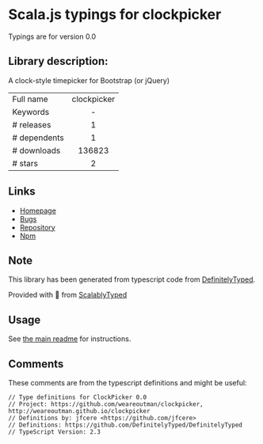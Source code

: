 
# Scala.js typings for clockpicker

Typings are for version 0.0

## Library description:
A clock-style timepicker for Bootstrap (or jQuery)

|                    |                 |
| ------------------ | :-------------: |
| Full name          | clockpicker |
| Keywords           | - |
| # releases         | 1 |
| # dependents       | 1 |
| # downloads        | 136823 |
| # stars            | 2 |

## Links
- [Homepage](http://weareoutman.github.io/clockpicker/)
- [Bugs](https://github.com/weareoutman/clockpicker/issues)
- [Repository](https://github.com/weareoutman/clockpicker)
- [Npm](https://www.npmjs.com/package/clockpicker)
    


## Note
This library has been generated from typescript code from [DefinitelyTyped](https://definitelytyped.org).

Provided with :purple_heart: from [ScalablyTyped](https://github.com/oyvindberg/ScalablyTyped)

## Usage
See [the main readme](../../readme.md) for instructions.

## Comments

These comments are from the typescript definitions and might be useful:
```
// Type definitions for ClockPicker 0.0
// Project: https://github.com/weareoutman/clockpicker, http://weareoutman.github.io/clockpicker
// Definitions by: jfcere <https://github.com/jfcere>
// Definitions: https://github.com/DefinitelyTyped/DefinitelyTyped
// TypeScript Version: 2.3

```


